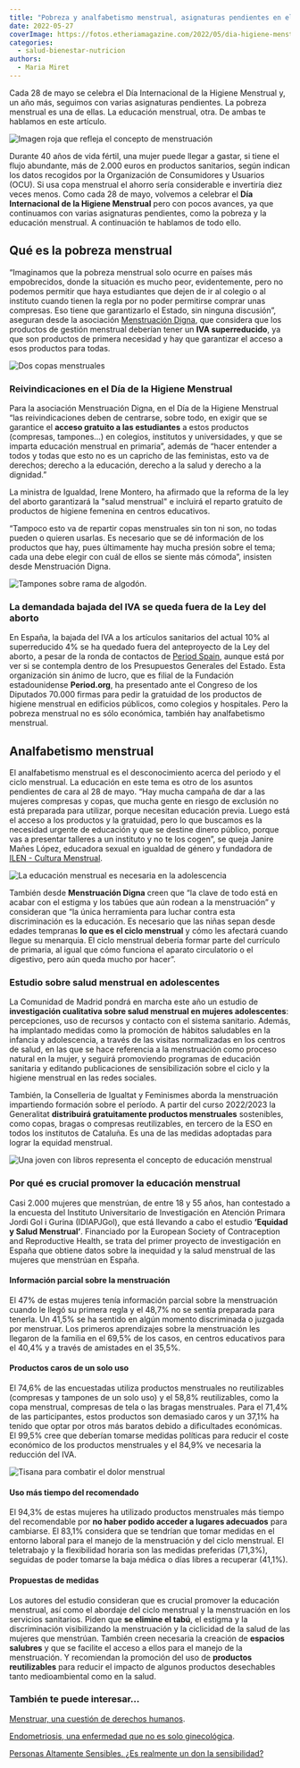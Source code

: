 ```yaml
---
title: "Pobreza y analfabetismo menstrual, asignaturas pendientes en el Día de la Higiene Menstrual"
date: 2022-05-27
coverImage: https://fotos.etheriamagazine.com/2022/05/dia-higiene-menstrual.jpg
categories: 
  - salud-bienestar-nutricion
authors: 
  - Maria Miret
---
```


Cada 28 de mayo se celebra el Día Internacional de la Higiene Menstrual y, un año más, seguimos con varias asignaturas pendientes. La pobreza menstrual es una de ellas. La educación menstrual, otra. De ambas te hablamos en este artículo.

![Imagen roja que refleja el concepto de menstruación](https://fotos.etheriamagazine.com/2022/05/dia-higiene-menstrual.jpg "El 28 de mayo se celebra el Día de la Higiene Menstrual. © Cassi Josh")

Durante 40 años de vida fértil, una mujer puede llegar a gastar, si tiene el flujo 
abundante, más de 2.000 euros en productos sanitarios, según indican los datos recogidos 
por la Organización de Consumidores y Usuarios (OCU). Si usa copa menstrual el ahorro 
sería considerable e invertiría diez veces menos. Como cada 28 de mayo, volvemos a 
celebrar el **Día Internacional de la Higiene Menstrual** pero con pocos avances, ya que 
continuamos con varias asignaturas pendientes, como la pobreza y la educación menstrual. 
A continuación te hablamos de todo ello. 

## Qué es la pobreza menstrual

“Imaginamos que la pobreza menstrual solo ocurre en países más empobrecidos, donde la 
situación es mucho peor, evidentemente, pero no podemos permitir que haya estudiantes 
que dejen de ir al colegio o al instituto cuando tienen la regla por no poder permitirse 
comprar unas compresas. Eso tiene que garantizarlo el Estado, sin ninguna discusión”, 
aseguran desde la asociación [Menstruación 
Digna](https://www.facebook.com/MenstruacionDigna/), que considera que los productos de 
gestión menstrual deberían tener un **IVA superreducido**, ya que son productos de 
primera necesidad y hay que garantizar el acceso a esos productos para todas. 

![Dos copas menstruales](https://fotos.etheriamagazine.com/2022/05/copa-menstrual.jpg "El ahorro usando la copa menstrual es considerable. © Monika Kozub")

### Reivindicaciones en el Día de la Higiene Menstrual

Para la asociación Menstruación Digna, en el Día de la Higiene Menstrual “las 
reivindicaciones deben de centrarse, sobre todo, en exigir que se garantice el **acceso 
gratuito a las estudiantes** a estos productos (compresas, tampones...) en colegios, 
institutos y universidades, y que se imparta educación menstrual en primaria”, además de 
“hacer entender a todos y todas que esto no es un capricho de las feministas, esto va de 
derechos; derecho a la educación, derecho a la salud y derecho a la dignidad.” 

La ministra de Igualdad, Irene Montero, ha afirmado que la reforma de la ley del aborto 
garantizará la "salud menstrual" e incluirá el reparto gratuito de productos de higiene 
femenina en centros educativos. 

“Tampoco esto va de repartir copas menstruales sin ton ni son, no todas pueden o quieren 
usarlas. Es necesario que se dé información de los productos que hay, pues últimamente 
hay mucha presión sobre el tema; cada una debe elegir con cuál de ellos se siente más 
cómoda”, insisten desde Menstruación Digna. 

![Tampones sobre rama de algodón.](https://fotos.etheriamagazine.com/2022/05/tampones-salud-menstrual.jpg "Se solicitará la bajada del IVA en productos para la higiene menstrual a cargo de los Presupuestos Generales. © Aunt Flow")

### La demandada bajada del IVA se queda fuera de la Ley del aborto

En España, la bajada del IVA a los artículos sanitarios del actual 10% al superreducido 
4% se ha quedado fuera del anteproyecto de la Ley del aborto, a pesar de la ronda de 
contactos de [Period Spain](https://twitter.com/period_spain), aunque está por ver si se 
contempla dentro de los Presupuestos Generales del Estado. Esta organización sin ánimo 
de lucro, que es filial de la Fundación estadounidense **Period.org**, ha presentado 
ante el Congreso de los Diputados 70.000 firmas para pedir la gratuidad de los productos 
de higiene menstrual en edificios públicos, como colegios y hospitales. Pero la pobreza 
menstrual no es sólo económica, también hay analfabetismo menstrual. 

## Analfabetismo menstrual

El analfabetismo menstrual es el desconocimiento acerca del periodo y el ciclo 
menstrual. La educación en este tema es otro de los asuntos pendientes de cara al 28 de 
mayo. “Hay mucha campaña de dar a las mujeres compresas y copas, que mucha gente en 
riesgo de exclusión no está preparada para utilizar, porque necesitan educación previa. 
Luego está el acceso a los productos y la gratuidad, pero lo que buscamos es la 
necesidad urgente de educación y que se destine dinero público, porque vas a presentar 
talleres a un instituto y no te los cogen”, se queja Janire Mañes López, educadora 
sexual en igualdad de género y fundadora de [ILEN - Cultura 
Menstrual](https://www.instagram.com/ilenculturamenstrual). 

![La educación menstrual es necesaria en la adolescencia](https://fotos.etheriamagazine.com/2022/05/adolescentes-menstruacion.jpg "La educación menstrual es absolutamente necesaria. © Jeffrey F Lin")

También desde **Menstruación Digna** creen que “la clave de todo está en acabar con el 
estigma y los tabúes que aún rodean a la menstruación” y consideran que “la única 
herramienta para luchar contra esta discriminación es la educación. Es necesario que las 
niñas sepan desde edades tempranas **lo que es el ciclo menstrual** y cómo les afectará 
cuando llegue su menarquia. El ciclo menstrual debería formar parte del currículo de 
primaria, al igual que cómo funciona el aparato circulatorio o el digestivo, pero aún 
queda mucho por hacer”. 

### Estudio sobre salud menstrual en adolescentes

La Comunidad de Madrid pondrá en marcha este año un estudio de **investigación 
cualitativa sobre salud menstrual en mujeres adolescentes**: percepciones, uso de 
recursos y contacto con el sistema sanitario. Además, ha implantado medidas como la 
promoción de hábitos saludables en la infancia y adolescencia, a través de las visitas 
normalizadas en los centros de salud, en las que se hace referencia a la menstruación 
como proceso natural en la mujer, y seguirá promoviendo programas de educación sanitaria 
y editando publicaciones de sensibilización sobre el ciclo y la higiene menstrual en las 
redes sociales. 

También, la Conselleria de Igualtat y Feminismes aborda la menstruación impartiendo 
formación sobre el período. A partir del curso 2022/2023 la Generalitat **distribuirá 
gratuitamente productos menstruales** sostenibles, como copas, bragas o compresas 
reutilizables, en tercero de la ESO en todos los institutos de Cataluña. Es una de las 
medidas adoptadas para lograr la equidad menstrual. 

![Una joven con libros representa el concepto de educación menstrual](https://fotos.etheriamagazine.com/2022/05/educacion-menstrual.jpg "Un gran porcentaje de mujeres no tiene educación menstrual previa a su primera regla. © Element5 Digital")

### Por qué es crucial promover la educación menstrual

Casi 2.000 mujeres que menstrúan, de entre 18 y 55 años, han contestado a la encuesta 
del Instituto Universitario de Investigación en Atención Primara Jordi Gol i Gurina 
(IDIAPJGol), que está llevando a cabo el estudio **‘Equidad y Salud Menstrual’**. 
Financiado por la European Society of Contraception and Reproductive Health, se trata 
del primer proyecto de investigación en España que obtiene datos sobre la inequidad y la 
salud menstrual de las mujeres que menstrúan en España. 

#### Información parcial sobre la menstruación

El 47% de estas mujeres tenía información parcial sobre la menstruación cuando le llegó 
su primera regla y el 48,7% no se sentía preparada para tenerla. Un 41,5% se ha sentido 
en algún momento discriminada o juzgada por menstruar. Los primeros aprendizajes sobre 
la menstruación les llegaron de la familia en el 69,5% de los casos, en centros 
educativos para el 40,4% y a través de amistades en el 35,5%. 

#### Productos caros de un solo uso

El 74,6% de las encuestadas utiliza productos menstruales no reutilizables (compresas y 
tampones de un solo uso) y el 58,8% reutilizables, como la copa menstrual, compresas de 
tela o las bragas menstruales. Para el 71,4% de las participantes, estos productos son 
demasiado caros y un 37,1% ha tenido que optar por otros más baratos debido a 
dificultades económicas. El 99,5% cree que deberían tomarse medidas políticas para 
reducir el coste económico de los productos menstruales y el 84,9% ve necesaria la 
reducción del IVA. 

![Tisana para combatir el dolor menstrual](https://fotos.etheriamagazine.com/2022/05/tisana-menstruacion.jpg "La pobreza menstrual trae consecuencias negativas para la salud. © Kira Auf Der Heide")

#### Uso más tiempo del recomendado

El 94,3% de estas mujeres ha utilizado productos menstruales más tiempo del recomendable 
por **no haber podido acceder a lugares adecuados** para cambiarse. El 83,1% considera 
que se tendrían que tomar medidas en el entorno laboral para el manejo de la 
menstruación y del ciclo menstrual. El teletrabajo y la flexibilidad horaria son las 
medidas preferidas (71,3%), seguidas de poder tomarse la baja médica o días libres a 
recuperar (41,1%). 

#### Propuestas de medidas

Los autores del estudio consideran que es crucial promover la educación menstrual, así 
como el abordaje del ciclo menstrual y la menstruación en los servicios sanitarios. 
Piden que **se elimine el tabú**, el estigma y la discriminación visibilizando la 
menstruación y la ciclicidad de la salud de las mujeres que menstrúan. También creen 
necesaria la creación de **espacios salubres** y que se facilite el acceso a ellos para 
el manejo de la menstruación. Y recomiendan la promoción del uso de **productos 
reutilizables** para reducir el impacto de algunos productos desechables tanto 
medioambiental como en la salud. 

### También te puede interesar...

[Menstruar, una cuestión de derechos 
humanos](https://etheriamagazine.com/2021/05/13/menstruacion-tabu-estigma-para-ninas-mundo/). 

[Endometriosis, una enfermedad que no es solo 
ginecológica](https://etheriamagazine.com/2021/03/15/que-es-endometriosis-sintomas-y-cuidados/). 

[Personas Altamente Sensibles. ¿Es realmente un don la 
sensibilidad?](https://etheriamagazine.com/2020/11/25/personas-altamente-sensibles-es-realmente-un-don-la-sensibilidad/)
